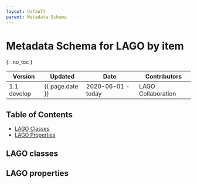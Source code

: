 ```yaml
---
layout: default
parent: Metadata Schema
---
```


# Metadata Schema for LAGO by item
{: .no_toc }

|Version| Updated | Date |Contributors|
|-------|---------|------|------------|
| 1.1 develop | {{ page.date }} | 2020-06-01 - today | LAGO Collaboration|

<script src="https://code.jquery.com/jquery-3.2.1.min.js"></script>
<script>
$().ready(function(){
  $.getJSON( "/DMP/schema/lagoSchema.jsonld", function( data ) {
      $('#text').append(data["@graph"][3]["@id"]); 
      var graphelements = data["@graph"];
      for (i=0; i<=graphelements.length-1; i++) {
        if ("@id" in graphelements[i]) { 
	  var id = graphelements[i]["@id"].split(':')[1];
	  var indexhtml = '<li><a href="#'+id+'"><strong>'+id+'</strong>.</a></li>'
	  var headerhtml = '<h5 id="'+id+'"><a href="#'+id+'" class="anchor-heading" aria-labelledby="'+id+'"><svg viewBox="0 0 16 16" aria-hidden="true"><use xlink:href="#svg-link"></use></svg></a><strong>'+id+'</strong></h5>'
	  if ("dcat:domain" in graphelements[i]) {
            $('#iproperties').append(indexhtml);
	    $('#properties').append(headerhtml);
	  } else {
	    $('#iclasses').append(indexhtml);
	    $('#classes').append(headerhtml);
	  };
	};
      };		
    });
});
</script>

## Table of Contents

* [LAGO Classes](#lago-classes)
	<div id="iclasses"></div>
* [LAGO Properties](#lago-properties)
	<div id="iproperties"></div>

## LAGO classes

<div id="classes"></div>

## LAGO properties

<div id="properties"></div>




